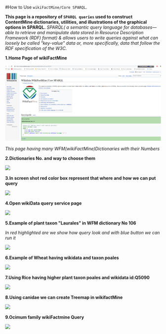 #How to Use `wikiFactMine/Core SPARQL`.

**This page is a repository of `SPARQL queries` used to construct ContentMine dictionaries, utilities, and illustrations of the graphical options in SPARQL.**
*SPARQL( a semantic query language for databases—able to retrieve and manipulate data stored in Resource Description Framework (RDF) format) & allows users to write queries against what can loosely be called "key-value" data or, more specifically, data that follow the RDF specification of the W3C.*

**1.Home Page of wikiFactMine**


![](./wikiFactMine_SPARQL_homepage.png)

*This page having many WFM(wikiFactMine)Dictionaries with their Numbers*



**2.Dictionaries No. and way to choose them**


![](https://github.com/petermr/tigr2ess/blob/master/epmcSearches/select_Dict_106.png)



**3.In screen shot red color box represent that where and how we can put query**


![](https://github.com/petermr/tigr2ess/blob/master/epmcSearches/put_query_and_run.png)

**4.Open wikiData query service page**

![](https://github.com/petermr/tigr2ess/blob/master/epmcSearches/homepage_wikidata_query_service.png)


**5.Example of plant taxon "Laurales" in WFM dictionary No 106**

*In red highlighted are we show how query look and with blue button we can run it*


![](https://github.com/petermr/tigr2ess/blob/master/epmcSearches/plant_taxon_Laurales_results.png)


**6.Example of Wheat having wikidata and taxon poales**


![](https://github.com/petermr/tigr2ess/blob/master/epmcSearches/wheat_wikifactMine.png)


**7.Using Rice having higher plant taxon poales and wikidata id:Q5090** 


![](https://github.com/petermr/tigr2ess/blob/master/epmcSearches/Rice_wikiFactMine.png)


**8.Using canidae we can create Treemap in wikifactMine**


![](https://github.com/petermr/tigr2ess/blob/master/epmcSearches/canidae_treemap.png)


**9.Ocimum family wikiFactmine Query**


![](https://github.com/petermr/tigr2ess/blob/master/epmcSearches/Ocimum_family_results.png)


